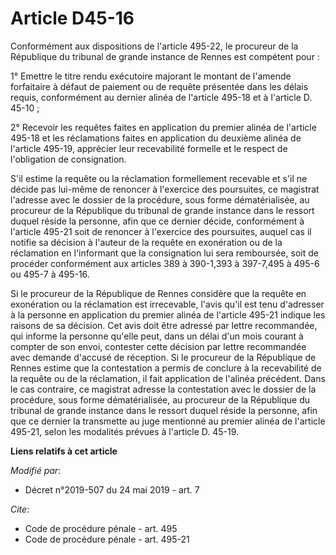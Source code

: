 # Article D45-16

Conformément aux dispositions de l'article 495-22, le procureur de la République du tribunal de grande instance de Rennes est
compétent pour :

1° Emettre le titre rendu exécutoire majorant le montant de l'amende forfaitaire à défaut de paiement ou de requête présentée
dans les délais requis, conformément au dernier alinéa de l'article 495-18 et à l'article D. 45-10 ;

2° Recevoir les requêtes faites en application du premier alinéa de l'article 495-18 et les réclamations faites en
application du deuxième alinéa de l'article 495-19, apprécier leur recevabilité formelle et le respect de l'obligation de
consignation.

S'il estime la requête ou la réclamation formellement recevable et s'il ne décide pas lui-même de renoncer à l'exercice des
poursuites, ce magistrat l'adresse avec le dossier de la procédure, sous forme dématérialisée, au procureur de la République
du tribunal de grande instance dans le ressort duquel réside la personne, afin que ce dernier décide, conformément à
l'article 495-21 soit de renoncer à l'exercice des poursuites, auquel cas il notifie sa décision à l'auteur de la requête en
exonération ou de la réclamation en l'informant que la consignation lui sera remboursée, soit de procéder conformément aux
articles 389 à 390-1,393 à 397-7,495 à 495-6 ou 495-7 à 495-16.

Si le procureur de la République de Rennes considère que la requête en exonération ou la réclamation est irrecevable, l'avis
qu'il est tenu d'adresser à la personne en application du premier alinéa de l'article 495-21 indique les raisons de sa
décision. Cet avis doit être adressé par lettre recommandée, qui informe la personne qu'elle peut, dans un délai d'un mois
courant à compter de son envoi, contester cette décision par lettre recommandée avec demande d'accusé de réception. Si le
procureur de la République de Rennes estime que la contestation a permis de conclure à la recevabilité de la requête ou de la
réclamation, il fait application de l'alinéa précédent. Dans le cas contraire, ce magistrat adresse la contestation avec le
dossier de la procédure, sous forme dématérialisée, au procureur de la République du tribunal de grande instance dans le
ressort duquel réside la personne, afin que ce dernier la transmette au juge mentionné au premier alinéa de l'article 495-21,
selon les modalités prévues à l'article D. 45-19.

**Liens relatifs à cet article**

_Modifié par_:

  - Décret n°2019-507 du 24 mai 2019 - art. 7

_Cite_:

  - Code de procédure pénale - art. 495
  - Code de procédure pénale - art. 495-21
